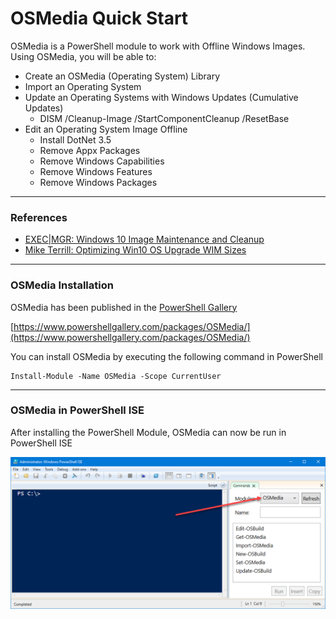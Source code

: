 # OSMedia Quick Start

OSMedia is a PowerShell module to work with Offline Windows Images.  Using OSMedia, you will be able to:

* Create an OSMedia \(Operating System\) Library
* Import an Operating System
* Update an Operating Systems with Windows Updates \(Cumulative Updates\)
  * DISM /Cleanup-Image /StartComponentCleanup /ResetBase
* Edit an Operating System Image Offline
  * Install DotNet 3.5
  * Remove Appx Packages
  * Remove Windows Capabilities
  * Remove Windows Features
  * Remove Windows Packages

---

### References

* [EXEC\|MGR: Windows 10 Image Maintenance and Cleanup](https://execmgr.net/2018/06/07/windows-10-image-maintenance/)
* [Mike Terrill: Optimizing Win10 OS Upgrade WIM Sizes](https://miketerrill.net/2018/06/23/optimizing-win10-os-upgrade-wim-sizes/)

---

### OSMedia Installation

OSMedia has been published in the [PowerShell Gallery](https://www.powershellgallery.com/)

[https://www.powershellgallery.com/packages/OSMedia/](https://www.powershellgallery.com/packages/OSMedia/)

You can install OSMedia by executing the following command in PowerShell

```
Install-Module -Name OSMedia -Scope CurrentUser
```

---

### OSMedia in PowerShell ISE

After installing the PowerShell Module, OSMedia can now be run in PowerShell ISE

![](/assets/2018-06-26_22-39-55.png)

